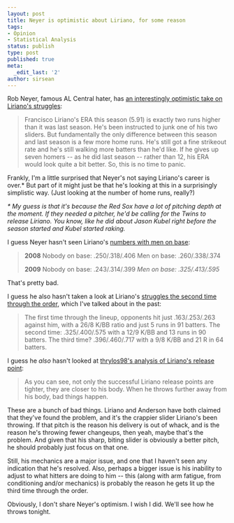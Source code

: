 ```yaml
---
layout: post
title: Neyer is optimistic about Liriano, for some reason
tags:
- Opinion
- Statistical Analysis
status: publish
type: post
published: true
meta:
  _edit_last: '2'
author: sirsean
---
```

Rob Neyer, famous AL Central hater, has <a href="http://myespn.go.com/blogs/sweetspot/0-3-128/Tuesday-Taters.html">an interestingly optimistic take on Liriano's struggles</a>:
<blockquote>Francisco Liriano's ERA this season (5.91) is exactly two runs higher than it was last season. He's been instructed to junk one of his two sliders. But fundamentally the only difference between this season and last season is a few more home runs. He's still got a fine strikeout rate and he's still walking more batters than he'd like. If he gives up seven homers -- as he did last season -- rather than 12, his ERA would look quite a bit better. So, this is no time to panic.</blockquote>
Frankly, I'm a little surprised that Neyer's not saying Liriano's career is over.* But part of it might just be that he's looking at this in a surprisingly simplistic way. (Just looking at the number of home runs, really?)

<em>* My guess is that it's because the Red Sox have a lot of pitching depth at the moment. If they needed a pitcher, he'd be calling for the Twins to release Liriano. You know, like he did about Jason Kubel right before the season started and Kubel started raking.</em>

I guess Neyer hasn't seen Liriano's <a href="http://blogs2.startribune.com/blogs/christensen/2009/06/23/lirianos-latest-hope-eliminating-a-pitch/">numbers with men on base</a>:
<blockquote><strong>2008</strong>
Nobody on base: .250/.318/.406
Men on base: .260/.338/.374

<strong>2009</strong>
Nobody on base: .243/.314/.399
<em>Men on base: .325/.413/.595</em></blockquote>
That's pretty bad.

I guess he also hasn't taken a look at Liriano's <a href="http://firegardy.com/2009/05/29/liriano-is-not-the-franchise/">struggles the second time through the order</a>, which I've talked about in the past:
<blockquote>The first time through the lineup, opponents hit just .163/.253/.263 against him, with a 26/8 K/BB ratio and just 5 runs in 91 batters. The second time: .325/.400/.575 with a 12/9 K/BB and 13 runs in 90 batters. The third time? .396/.460/.717 with a 9/8 K/BB and 21 R in 64 batters.</blockquote>
I guess he <em>also</em> hasn't looked at <a href="http://tenthinningstretch.blogspot.com/2009/05/whats-up-with-frankie-and-andy.html">thrylos98's analysis of Liriano's release point</a>:
<blockquote>As you can see, not only the successful Liriano release points are tighter, they are closer to his body. When he throws further away from his body, bad things happen.</blockquote>
These are a bunch of bad things. Liriano and Anderson have both claimed that they've found the problem, and it's the crappier slider Liriano's been throwing. If that pitch is the reason his delivery is out of whack, and is the reason he's throwing fewer changeups, then yeah, maybe that's the problem. And given that his sharp, biting slider is obviously a better pitch, he should probably just focus on that one.

Still, his mechanics are a major issue, and one that I haven't seen any indication that he's resolved. Also, perhaps a bigger issue is his inability to adjust to what hitters are doing to him -- this (along with arm fatigue, from conditioning and/or mechanics) is probably the reason he gets lit up the third time through the order.

Obviously, I don't share Neyer's optimism. I wish I did. We'll see how he throws tonight.

